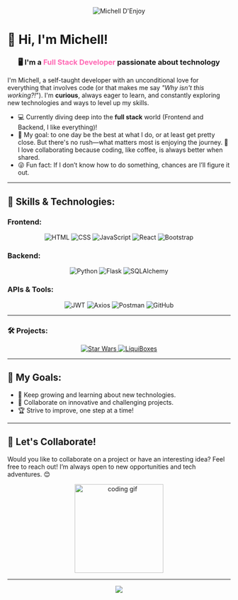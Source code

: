 <!-- Banner personalizado con efecto wave -->
<p align="center">
  <img src="https://capsule-render.vercel.app/api?type=waving&color=0:F0C929,150:990000&height=140&section=header&text=Mihell%20D'Enjoy&fontSize=40&fontAlignY=40&animation=fadeIn&fontColor=ffffff" alt="Michell D'Enjoy"/>
</p>

# 👋 Hi, I'm Michell!

<h3 align="center">🖥️ I'm a <span style="color:#ff69b4">Full Stack Developer</span> passionate about technology</h3>

I'm Michell, a self-taught developer with an unconditional love for everything that involves code (or that makes me say _"Why isn't this working?!_"). I'm **curious**, always eager to learn, and constantly exploring new technologies and ways to level up my skills.

- 💻 Currently diving deep into the **full stack** world (Frontend and Backend, I like everything)!
- 🎯 My goal: to one day be the best at what I do, or at least get pretty close. But there's no rush—what matters most is enjoying the journey. 🤝 I love collaborating because coding, like coffee, is always better when shared.
- 😜 Fun fact: If I don’t know how to do something, chances are I’ll figure it out.

---

## 🚀 **Skills & Technologies:**

### **Frontend:**
<div align="center">
  <img src="https://img.shields.io/badge/HTML-E34F26?style=for-the-badge&logo=html5&logoColor=white" alt="HTML">
  <img src="https://img.shields.io/badge/CSS-1572B6?style=for-the-badge&logo=css3&logoColor=white" alt="CSS">
  <img src="https://img.shields.io/badge/JavaScript-F7DF1E?style=for-the-badge&logo=javascript&logoColor=black" alt="JavaScript">
  <img src="https://img.shields.io/badge/React-61DAFB?style=for-the-badge&logo=react&logoColor=black" alt="React">
  <img src="https://img.shields.io/badge/Bootstrap-563D7C?style=for-the-badge&logo=bootstrap&logoColor=white" alt="Bootstrap">
</div>

### **Backend:**
<div align="center">
  <img src="https://img.shields.io/badge/Python-3776AB?style=for-the-badge&logo=python&logoColor=white" alt="Python">
  <img src="https://img.shields.io/badge/Flask-000000?style=for-the-badge&logo=flask&logoColor=white" alt="Flask">
  <img src="https://img.shields.io/badge/SQLAlchemy-323330?style=for-the-badge&logo=sqlalchemy&logoColor=white" alt="SQLAlchemy">
</div>

### **APIs & Tools:**
<div align="center">
  <img src="https://img.shields.io/badge/JWT-000000?style=for-the-badge&logo=JSON%20web%20tokens&logoColor=white" alt="JWT">
  <img src="https://img.shields.io/badge/Axios-5A29E4?style=for-the-badge&logo=axios&logoColor=white" alt="Axios">
  <img src="https://img.shields.io/badge/Postman-FF6C37?style=for-the-badge&logo=postman&logoColor=white" alt="Postman">
  <img src="https://img.shields.io/badge/GitHub-181717?style=for-the-badge&logo=github&logoColor=white" alt="GitHub">
</div>

---

### 🛠️ **Projects:**
<div align="center">
  <!-- Star Wars -->
  <a href="https://github.com/4GeeksAcademy/michellstarwars" target="_blank">
    <img src="https://img.shields.io/badge/Star%20Wars-%23000000.svg?style=for-the-badge&logo=github&logoColor=white" alt="Star Wars"/>
  </a>
  
  <!-- LiquiBoxes -->
  <a href="https://sample-service-name-3no0.onrender.com/" target="_blank">
    <img src="https://img.shields.io/badge/LiquiBoxes-%233f5efb?style=for-the-badge&logo=render&logoColor=white" alt="LiquiBoxes"/>
  </a>
</div>

---

## 🎯 **My Goals:**
- 🌱 Keep growing and learning about new technologies.
- 🚀 Collaborate on innovative and challenging projects.
- 🏆 Strive to improve, one step at a time!

---

## 💬 **Let's Collaborate!**

Would you like to collaborate on a project or have an interesting idea? Feel free to reach out! I’m always open to new opportunities and tech adventures. 😊

<p align="center">
  <img src="https://media.giphy.com/media/v1.Y2lkPTc5MGI3NjExOGg1Mm9qa2FraDZpZzA2cnpjZDRyeWZhamF5OWpvZzE1Zzk5ZDBxNSZlcD12MV9pbnRlcm5hbF9naWZfYnlfaWQmY3Q9Zw/26BoEeFJkz2eZUBcQ/giphy.gif" width="200px" alt="coding gif"/>
</p>

---

<!-- Footer personalizado -->
<p align="center">
  <img src="https://capsule-render.vercel.app/api?type=waving&color=0:F0C929,150:990000&height=120&section=footer"/>
</p>

